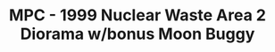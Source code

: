 ---
layout: product
title: "MPC - 1999 Nuclear Waste Area 2 Diorama w/bonus Moon Buggy"
price: "TBA" 
desc: "N/A"
img_path: "/assets/img/MPC860.webp"
brand: "N/A"
available: false
special_offer: false
new: false
soon: false
cat: "010000"
subcat: "013100"
subsubcat: "0N/A"
sifra: "MPC860"
popular: false
---